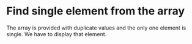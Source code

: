 # Find single element from the array

The array is provided with duplicate values and the only one element is single. We have to display that element.